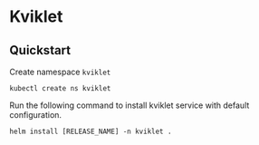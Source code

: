 # Kviklet
## Quickstart
Create namespace `kviklet`

```
kubectl create ns kviklet
```

Run the following command to install kviklet service with default configuration.
```
helm install [RELEASE_NAME] -n kviklet .
```
